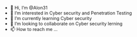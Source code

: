 - 👋 Hi, I’m @Alon31
- 👀 I’m interested in Cyber security and Penetration Testing
- 🌱 I’m currently learning Cyber security
- 💞️ I’m looking to collaborate on Cyber security lerning
- 📫 How to reach me ...

<!---
Alon31/Alon31 is a ✨ special ✨ repository because its `README.md` (this file) appears on your GitHub profile.
You can click the Preview link to take a look at your changes.
--->

